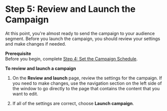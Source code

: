 # Step 5: Review and Launch the Campaign<a name="campaigns-review"></a>

At this point, you're almost ready to send the campaign to your audience segment\. Before you launch the campaign, you should review your settings and make changes if needed\.

**Prerequisite**  
Before you begin, complete [Step 4: Set the Campaign Schedule](campaigns-schedule.md)\.

**To review and launch a campaign**

1. On the **Review and launch** page, review the settings for the campaign\. If you need to make changes, use the navigation section on the left side of the window to go directly to the page that contains the content that you want to edit\.

1. If all of the settings are correct, choose **Launch campaign**\.